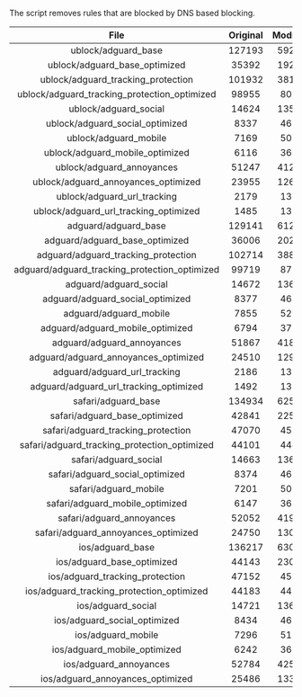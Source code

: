 The script removes rules that are blocked by DNS based blocking.


| File | Original | Modified |
|:----:|:-----:|:-----:|
| ublock/adguard_base | 127193 | 59274 |
| ublock/adguard_base_optimized | 35392 | 19239 |
| ublock/adguard_tracking_protection | 101932 | 38138 |
| ublock/adguard_tracking_protection_optimized | 98955 | 8017 |
| ublock/adguard_social | 14624 | 13571 |
| ublock/adguard_social_optimized | 8337 | 4626 |
| ublock/adguard_mobile | 7169 | 5036 |
| ublock/adguard_mobile_optimized | 6116 | 3601 |
| ublock/adguard_annoyances | 51247 | 41251 |
| ublock/adguard_annoyances_optimized | 23955 | 12666 |
| ublock/adguard_url_tracking | 2179 | 1326 |
| ublock/adguard_url_tracking_optimized | 1485 | 1323 |
| adguard/adguard_base | 129141 | 61291 |
| adguard/adguard_base_optimized | 36006 | 20283 |
| adguard/adguard_tracking_protection | 102714 | 38865 |
| adguard/adguard_tracking_protection_optimized | 99719 | 8731 |
| adguard/adguard_social | 14672 | 13626 |
| adguard/adguard_social_optimized | 8377 | 4670 |
| adguard/adguard_mobile | 7855 | 5216 |
| adguard/adguard_mobile_optimized | 6794 | 3774 |
| adguard/adguard_annoyances | 51867 | 41804 |
| adguard/adguard_annoyances_optimized | 24510 | 12962 |
| adguard/adguard_url_tracking | 2186 | 1333 |
| adguard/adguard_url_tracking_optimized | 1492 | 1330 |
| safari/adguard_base | 134934 | 62544 |
| safari/adguard_base_optimized | 42841 | 22534 |
| safari/adguard_tracking_protection | 47070 | 4588 |
| safari/adguard_tracking_protection_optimized | 44101 | 4445 |
| safari/adguard_social | 14663 | 13611 |
| safari/adguard_social_optimized | 8374 | 4657 |
| safari/adguard_mobile | 7201 | 5072 |
| safari/adguard_mobile_optimized | 6147 | 3631 |
| safari/adguard_annoyances | 52052 | 41914 |
| safari/adguard_annoyances_optimized | 24750 | 13041 |
| ios/adguard_base | 136217 | 63048 |
| ios/adguard_base_optimized | 44143 | 23037 |
| ios/adguard_tracking_protection | 47152 | 4596 |
| ios/adguard_tracking_protection_optimized | 44183 | 4453 |
| ios/adguard_social | 14721 | 13643 |
| ios/adguard_social_optimized | 8434 | 4671 |
| ios/adguard_mobile | 7296 | 5116 |
| ios/adguard_mobile_optimized | 6242 | 3672 |
| ios/adguard_annoyances | 52784 | 42541 |
| ios/adguard_annoyances_optimized | 25486 | 13352 |
